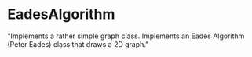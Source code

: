 # EadesAlgorithm
"Implements a rather simple graph class. Implements an Eades Algorithm (Peter Eades) class that draws a 2D graph."
